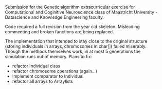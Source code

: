 Submission for the Genetic algorithm extracurricular exercise for Computational and Coginitive Neuroscience class of Maastricht University - Datascience and Knowledge Engineering faculty.

Code required a full revision from the year old skeleton. Misleading commenting and broken functions are being replaced.

The implementation that intended to stay close to the original structure (storing individuals in arrays, chromosomes in char[]) failed miserably. Though the methods themselves work, in at most 5 generations the simulation runs out of memory.
Plans to fix: 
- refactor Individual class
- refactor chromosome operations (again...)
- implement comparator to Individual
- refactor all arrays to Arraylists  